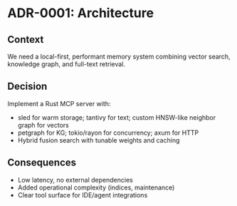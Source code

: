 # ADR-0001: Architecture

## Context

We need a local-first, performant memory system combining vector search, knowledge graph, and full-text retrieval.

## Decision

Implement a Rust MCP server with:

- sled for warm storage; tantivy for text; custom HNSW-like neighbor graph for vectors
- petgraph for KG; tokio/rayon for concurrency; axum for HTTP
- Hybrid fusion search with tunable weights and caching

## Consequences

- Low latency, no external dependencies
- Added operational complexity (indices, maintenance)
- Clear tool surface for IDE/agent integrations
